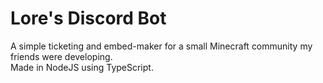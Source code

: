 # Lore's Discord Bot
A simple ticketing and embed-maker for a small Minecraft community my friends were developing.
<br>Made in NodeJS using TypeScript.
